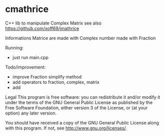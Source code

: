 # cmathrice

C++ lib to manipulate Complex Matrix
see also https://github.com/xoff69/jmathrice

Informations
	Matrice are made with Complex number made with Fraction
 
 Running:
 - just run main.cpp
 
 Todo/improvement:
 - improve Fraction simplify method
 - add operators to fraction, complex, matrix
 - add 
 
 
 Legal
This program is free software: you can redistribute it and/or modify it under the terms of the GNU General Public License as published by the Free Software Foundation, either version 3 of the License, or (at your option) any later version.

You should have received a copy of the GNU General Public License along with this program. If not, see http://www.gnu.org/licenses/.